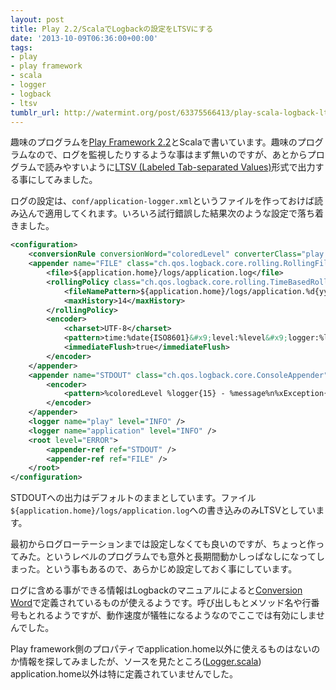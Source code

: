 ```yaml
---
layout: post
title: Play 2.2/ScalaでLogbackの設定をLTSVにする
date: '2013-10-09T06:36:00+00:00'
tags:
- play
- play framework
- scala
- logger
- logback
- ltsv
tumblr_url: http://watermint.org/post/63375566413/play-scala-logback-ltsv
---
```


趣味のプログラムを[Play Framework 2.2](http://www.playframework.com/documentation/2.2.x/Home)とScalaで書いています。趣味のプログラムなので、ログを監視したりするような事はまず無いのですが、あとからプログラムで読みやすいように[LTSV (Labeled Tab-separated Values)](http://ltsv.org/)形式で出力する事にしてみました。

ログの設定は、`conf/application-logger.xml`というファイルを作っておけば読み込んで適用してくれます。いろいろ試行錯誤した結果次のような設定で落ち着きました。

```xml
<configuration>
    <conversionRule conversionWord="coloredLevel" converterClass="play.api.Logger$ColoredLevel" />
    <appender name="FILE" class="ch.qos.logback.core.rolling.RollingFileAppender">
        <file>${application.home}/logs/application.log</file>
        <rollingPolicy class="ch.qos.logback.core.rolling.TimeBasedRollingPolicy">
            <fileNamePattern>${application.home}/logs/application.%d{yyyy-MM-dd}.log</fileNamePattern>
            <maxHistory>14</maxHistory>
        </rollingPolicy>
        <encoder>
            <charset>UTF-8</charset>
            <pattern>time:%date{ISO8601}&#x9;level:%level&#x9;logger:%logger&#x9;thread:%thread&#x9;msg:%replace(%replace(%message){'\n','\\n'}){'\t',' '}&#x9;exception:%replace(%replace(%xException{5}){'\n','\\n'}){'\t',' '}%n%nopex</pattern>
            <immediateFlush>true</immediateFlush>
        </encoder>
    </appender>
    <appender name="STDOUT" class="ch.qos.logback.core.ConsoleAppender">
        <encoder>
            <pattern>%coloredLevel %logger{15} - %message%n%xException{5}</pattern>
        </encoder>
    </appender>
    <logger name="play" level="INFO" />
    <logger name="application" level="INFO" />
    <root level="ERROR">
        <appender-ref ref="STDOUT" />
        <appender-ref ref="FILE" />
    </root>
</configuration>
```

STDOUTへの出力はデフォルトのままとしています。ファイル`${application.home}/logs/application.log`への書き込みのみLTSVとしています。

最初からログローテーションまでは設定しなくても良いのですが、ちょっと作ってみた。というレベルのプログラムでも意外と長期間動かしっぱなしになってしまった。という事もあるので、あらかじめ設定しておく事にしています。

ログに含める事ができる情報はLogbackのマニュアルによると[Conversion Word](http://logback.qos.ch/manual/layouts.html#conversionWord)で定義されているものが使えるようです。呼び出しもとメソッド名や行番号もとれるようですが、動作速度が犠牲になるようなのでここでは有効にしませんでした。

Play framework側のプロパティでapplication.home以外に使えるものはないのか情報を探してみましたが、ソースを見たところ([Logger.scala](https://github.com/playframework/playframework/blob/2.2.x/framework/src/play/src/main/scala/play/api/Logger.scala#L171)) application.home以外は特に定義されていませんでした。
